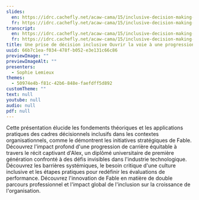 ```yaml
---
slides:
  en: https://idrc.cachefly.net/acaw-cama/15/inclusive-decision-making-paving-the-way-for-equitable-career-progression-slides-en.pptx
  fr: https://idrc.cachefly.net/acaw-cama/15/inclusive-decision-making-paving-the-way-for-equitable-career-progression-slides-fr.pptx
transcript:
  en: https://idrc.cachefly.net/acaw-cama/15/inclusive-decision-making-paving-the-way-for-equitable-career-progression-transcript-en.docx
  fr: https://idrc.cachefly.net/acaw-cama/15/inclusive-decision-making-paving-the-way-for-equitable-career-progression-transcript-fr.docx
title: Une prise de décision inclusive Ouvrir la voie à une progression de carrière équitable
uuid: 66b7c1ea-f034-478f-b052-e3e131c66c86
previewImage: ""
previewImageAlt: ""
presenters:
  - Sophie Lemieux
themes:
  - 50974e4b-f81c-42b6-848e-faefdff5d892
customTheme: ""
text: null
youtube: null
audio: null
pdf: null
---
```

Cette présentation élucide les fondements théoriques et les applications pratiques des cadres décisionnels inclusifs dans les contextes organisationnels, comme le démontrent les initiatives stratégiques de Fable. Découvrez l'impact profond d'une progression de carrière équitable à travers le récit captivant d'Alex, un diplômé universitaire de première génération confronté à des défis invisibles dans l'industrie technologique. Découvrez les barrières systémiques, le besoin critique d'une culture inclusive et les étapes pratiques pour redéfinir les évaluations de performance. Découvrez l'innovation de Fable en matière de double parcours professionnel et l'impact global de l'inclusion sur la croissance de l'organisation.
